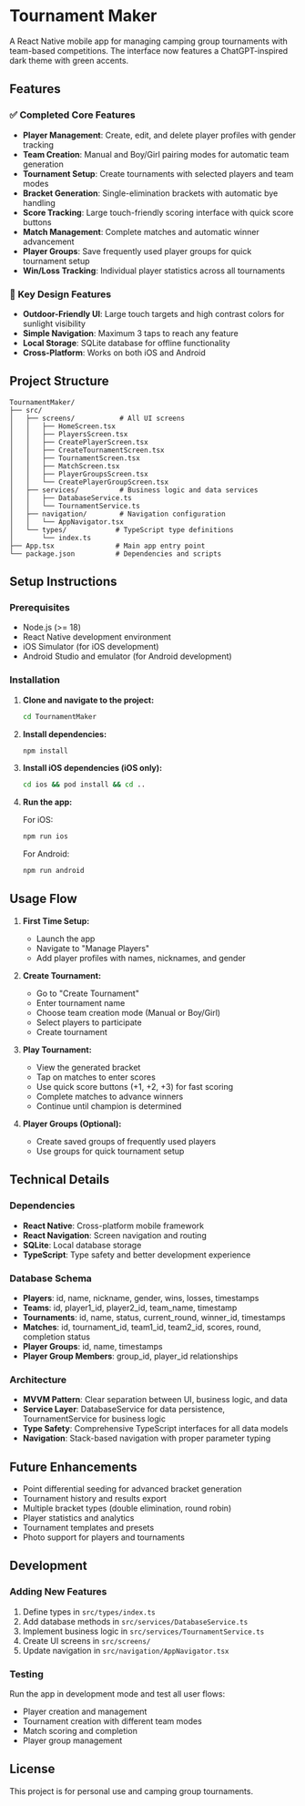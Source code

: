 # Tournament Maker

A React Native mobile app for managing camping group tournaments with team-based competitions.
The interface now features a ChatGPT-inspired dark theme with green accents.

## Features

### ✅ Completed Core Features

- **Player Management**: Create, edit, and delete player profiles with gender tracking
- **Team Creation**: Manual and Boy/Girl pairing modes for automatic team generation
- **Tournament Setup**: Create tournaments with selected players and team modes
- **Bracket Generation**: Single-elimination brackets with automatic bye handling
- **Score Tracking**: Large touch-friendly scoring interface with quick score buttons
- **Match Management**: Complete matches and automatic winner advancement
- **Player Groups**: Save frequently used player groups for quick tournament setup
- **Win/Loss Tracking**: Individual player statistics across all tournaments

### 🎯 Key Design Features

- **Outdoor-Friendly UI**: Large touch targets and high contrast colors for sunlight visibility
- **Simple Navigation**: Maximum 3 taps to reach any feature
- **Local Storage**: SQLite database for offline functionality
- **Cross-Platform**: Works on both iOS and Android

## Project Structure

```
TournamentMaker/
├── src/
│   ├── screens/           # All UI screens
│   │   ├── HomeScreen.tsx
│   │   ├── PlayersScreen.tsx
│   │   ├── CreatePlayerScreen.tsx
│   │   ├── CreateTournamentScreen.tsx
│   │   ├── TournamentScreen.tsx
│   │   ├── MatchScreen.tsx
│   │   ├── PlayerGroupsScreen.tsx
│   │   └── CreatePlayerGroupScreen.tsx
│   ├── services/          # Business logic and data services
│   │   ├── DatabaseService.ts
│   │   └── TournamentService.ts
│   ├── navigation/        # Navigation configuration
│   │   └── AppNavigator.tsx
│   └── types/            # TypeScript type definitions
│       └── index.ts
├── App.tsx               # Main app entry point
└── package.json          # Dependencies and scripts
```

## Setup Instructions

### Prerequisites

- Node.js (>= 18)
- React Native development environment
- iOS Simulator (for iOS development)
- Android Studio and emulator (for Android development)

### Installation

1. **Clone and navigate to the project:**
   ```bash
   cd TournamentMaker
   ```

2. **Install dependencies:**
   ```bash
   npm install
   ```

3. **Install iOS dependencies (iOS only):**
   ```bash
   cd ios && pod install && cd ..
   ```

4. **Run the app:**
   
   For iOS:
   ```bash
   npm run ios
   ```
   
   For Android:
   ```bash
   npm run android
   ```

## Usage Flow

1. **First Time Setup:**
   - Launch the app
   - Navigate to "Manage Players"
   - Add player profiles with names, nicknames, and gender

2. **Create Tournament:**
   - Go to "Create Tournament"
   - Enter tournament name
   - Choose team creation mode (Manual or Boy/Girl)
   - Select players to participate
   - Create tournament

3. **Play Tournament:**
   - View the generated bracket
   - Tap on matches to enter scores
   - Use quick score buttons (+1, +2, +3) for fast scoring
   - Complete matches to advance winners
   - Continue until champion is determined

4. **Player Groups (Optional):**
   - Create saved groups of frequently used players
   - Use groups for quick tournament setup

## Technical Details

### Dependencies

- **React Native**: Cross-platform mobile framework
- **React Navigation**: Screen navigation and routing
- **SQLite**: Local database storage
- **TypeScript**: Type safety and better development experience

### Database Schema

- **Players**: id, name, nickname, gender, wins, losses, timestamps
- **Teams**: id, player1_id, player2_id, team_name, timestamp
- **Tournaments**: id, name, status, current_round, winner_id, timestamps
- **Matches**: id, tournament_id, team1_id, team2_id, scores, round, completion status
- **Player Groups**: id, name, timestamps
- **Player Group Members**: group_id, player_id relationships

### Architecture

- **MVVM Pattern**: Clear separation between UI, business logic, and data
- **Service Layer**: DatabaseService for data persistence, TournamentService for business logic
- **Type Safety**: Comprehensive TypeScript interfaces for all data models
- **Navigation**: Stack-based navigation with proper parameter typing

## Future Enhancements

- Point differential seeding for advanced bracket generation
- Tournament history and results export
- Multiple bracket types (double elimination, round robin)
- Player statistics and analytics
- Tournament templates and presets
- Photo support for players and tournaments

## Development

### Adding New Features

1. Define types in `src/types/index.ts`
2. Add database methods in `src/services/DatabaseService.ts`
3. Implement business logic in `src/services/TournamentService.ts`
4. Create UI screens in `src/screens/`
5. Update navigation in `src/navigation/AppNavigator.tsx`

### Testing

Run the app in development mode and test all user flows:
- Player creation and management
- Tournament creation with different team modes
- Match scoring and completion
- Player group management

## License

This project is for personal use and camping group tournaments.
